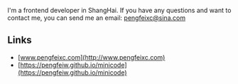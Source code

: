 I'm a frontend developer in ShangHai.
If you have any questions and want to contact me, you can send me an email: <a href="mailto:pengfeixc@sina.com">pengfeixc@sina.com</a>

## Links

-  [www.pengfeixc.com](http://www.pengfeixc.com)
-  [https://pengfeiw.github.io/minicode](https://pengfeiw.github.io/minicode)

